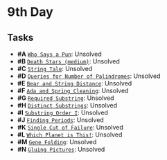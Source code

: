 # 9th Day

## Tasks

- **#A** [`Who Says a Pun`](A%20-%20Who%20Says%20a%20Pun/A.pdf): Unsolved
- **#B** [`Death Stars (medium)`](B%20-%20Death%20Stars%20(medium)/B.pdf): Unsolved
- **#C** [`String Tale`](C%20-%20String%20Tale/C.pdf): Unsolved
- **#D** [`Queries for Number of Palindromes`](D%20-%20Queries%20for%20Number%20of%20Palindromes/D.pdf): Unsolved
- **#E** [`Bear and String Distance`](E%20-%20Bear%20and%20String%20Distance/E.pdf): Unsolved
- **#F** [`Ada and Spring Cleaning`](F%20-%20Ada%20and%20Spring%20Cleaning/F.pdf): Unsolved
- **#G** [`Required Substring`](G%20-%20Required%20Substring/G.pdf): Unsolved
- **#H** [`Distinct Substrings`](H%20-%20Distinct%20Substrings/H.pdf): Unsolved
- **#I** [`Substring Order I`](I%20-%20Substring%20Order%20I/I.pdf): Unsolved
- **#J** [`Finding Periods`](J%20-%20Finding%20Periods/J.pdf): Unsolved
- **#K** [`Single Cut of Failure`](J%20-%20Single%20Cut%20of%20Failure/K.pdf): Unsolved
- **#L** [`Which Planet is This!`](J%20-%20Which%20Planet%20is%20This!/L.pdf): Unsolved
- **#M** [`Gene Folding`](J%20-%20Gene%20Folding/M.pdf): Unsolved
- **#N** [`Gluing Pictures`](J%20-%20Gluing%20Pictures/N.pdf): Unsolved